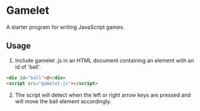# Gamelet

A starter program for writing JavaScript games.

## Usage

1. Include gamelet .js in an HTML document containing an
   element with an id of 'ball'.

```html
<div id="ball">@</div>
<script src="gamelet.js"></script>
```

2. The script will detect when the left or right arrow
   keys are pressed and will move the ball element
   accordingly.
